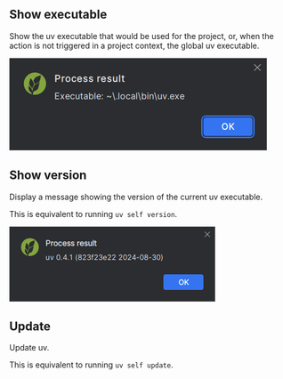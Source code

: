 ## Show executable

Show the uv executable that would be used for the project,
or, when the action is not triggered in a project context,
the global uv executable.

![](../assets/uv-actions-show-executable-demo.png)


## Show version

Display a message showing the version of the current uv executable.

This is equivalent to running `uv self version`.

![](../assets/uv-actions-show-version-demo.png)


## Update

Update uv.

This is equivalent to running `uv self update`.
